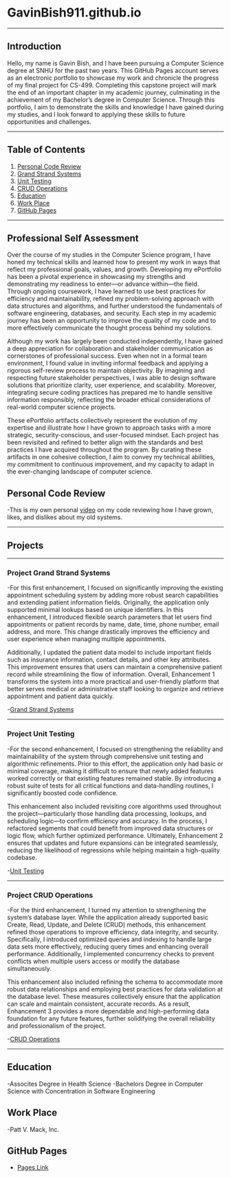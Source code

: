 # GavinBish911.github.io

---

## Introduction
Hello, my name is Gavin Bish, and I have been pursuing a Computer Science degree at SNHU for the past two years. This GitHub Pages account serves as an electronic portfolio to showcase my work and chronicle the progress of my final project for CS-499. Completing this capstone project will mark the end of an important chapter in my academic journey, culminating in the achievement of my Bachelor’s degree in Computer Science. Through this portfolio, I aim to demonstrate the skills and knowledge I have gained during my studies, and I look forward to applying these skills to future opportunities and challenges.

---

## Table of Contents

1. [Personal Code Review](#personal-code-review)  
2. [Grand Strand Systems](#project-grand-strand-systems)  
3. [Unit Testing](#project-unit-testing)  
4. [CRUD Operations](#project-crud-operations)  
5. [Education](#education)
6. [Work Place](#work-place)
7. [GitHub Pages](#github-pages)

---

## Professional Self Assessment
Over the course of my studies in the Computer Science program, I have honed my technical skills and learned how to present my work in ways that reflect my professional goals, values, and growth. Developing my ePortfolio has been a pivotal experience in showcasing my strengths and demonstrating my readiness to enter—or advance within—the field. Through ongoing coursework, I have learned to use best practices for efficiency and maintainability, refined my problem-solving approach with data structures and algorithms, and further understood the fundamentals of software engineering, databases, and security. Each step in my academic journey has been an opportunity to improve the quality of my code and to more effectively communicate the thought process behind my solutions.

Although my work has largely been conducted independently, I have gained a deep appreciation for collaboration and stakeholder communication as cornerstones of professional success. Even when not in a formal team environment, I found value in inviting informal feedback and applying a rigorous self-review process to maintain objectivity. By imagining and respecting future stakeholder perspectives, I was able to design software solutions that prioritize clarity, user experience, and scalability. Moreover, integrating secure coding practices has prepared me to handle sensitive information responsibly, reflecting the broader ethical considerations of real-world computer science projects.

These ePortfolio artifacts collectively represent the evolution of my expertise and illustrate how I have grown to approach tasks with a more strategic, security-conscious, and user-focused mindset. Each project has been revisited and refined to better align with the standards and best practices I have acquired throughout the program. By curating these artifacts in one cohesive collection, I aim to convey my technical abilities, my commitment to continuous improvement, and my capacity to adapt in the ever-changing landscape of computer science.

## Personal Code Review
-This is my own personal [video](https://youtu.be/xJKR-Wp14V0) on my code reviewing how I have grown, likes, and dislikes about my old systems.

---

## Projects

---

### Project Grand Strand Systems
-For this first enhancement, I focused on significantly improving the existing appointment scheduling system by adding more robust search capabilities and extending patient information fields. Originally, the application only supported minimal lookups based on unique identifiers. In this enhancement, I introduced flexible search parameters that let users find appointments or patient records by name, date, time, phone number, email address, and more. This change drastically improves the efficiency and user experience when managing multiple appointments.

Additionally, I updated the patient data model to include important fields such as insurance information, contact details, and other key attributes. This improvement ensures that users can maintain a comprehensive patient record while streamlining the flow of information. Overall, Enhancement 1 transforms the system into a more practical and user-friendly platform that better serves medical or administrative staff looking to organize and retrieve appointment and patient data quickly.

-[Grand Strand Systems](https://github.com/GavinBish911/GavinBish911.github.io/blob/Grand-Strand-Systems/README.md)

---

### Project Unit Testing
-For the second enhancement, I focused on strengthening the reliability and maintainability of the system through comprehensive unit testing and algorithmic refinements. Prior to this effort, the application only had basic or minimal coverage, making it difficult to ensure that newly added features worked correctly or that existing features remained stable. By introducing a robust suite of tests for all critical functions and data-handling routines, I significantly boosted code confidence.

This enhancement also included revisiting core algorithms used throughout the project—particularly those handling data processing, lookups, and scheduling logic—to confirm efficiency and accuracy. In the process, I refactored segments that could benefit from improved data structures or logic flow, which further optimized performance. Ultimately, Enhancement 2 ensures that updates and future expansions can be integrated seamlessly, reducing the likelihood of regressions while helping maintain a high-quality codebase.

-[Unit Testing](https://github.com/GavinBish911/GavinBish911.github.io/blob/Unit-Testing/README.md)

---

### Project CRUD Operations
-For the third enhancement, I turned my attention to strengthening the system’s database layer. While the application already supported basic Create, Read, Update, and Delete (CRUD) methods, this enhancement refined those operations to improve efficiency, data integrity, and security. Specifically, I introduced optimized queries and indexing to handle large data sets more effectively, reducing query times and enhancing overall performance. Additionally, I implemented concurrency checks to prevent conflicts when multiple users access or modify the database simultaneously.

This enhancement also included refining the schema to accommodate more robust data relationships and employing best practices for data validation at the database level. These measures collectively ensure that the application can scale and maintain consistent, accurate records. As a result, Enhancement 3 provides a more dependable and high-performing data foundation for any future features, further solidifying the overall reliability and professionalism of the project.

-[CRUD Operations](https://github.com/GavinBish911/GavinBish911.github.io/blob/CRUD-Operations/README.md)

---

## Education
-Assocites Degree in Health Science
-Bachelors Degree in Computer Science with Concentration in Software Engineering

## Work Place
-Patt V. Mack, Inc.

## GitHub Pages
- [Pages Link](https://gavinbish911.github.io/#project-grand-strand-systems)
